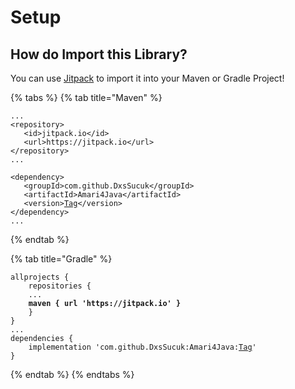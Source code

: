 # Setup

## How do Import this Library?

You can use [Jitpack](https://jitpack.io/#DxsSucuk/Amari4Java) to import it into your Maven or Gradle Project!

{% tabs %}
{% tab title="Maven" %}
<pre class="language-markup"><code class="lang-markup">...
&#x3C;repository>
   &#x3C;id>jitpack.io&#x3C;/id>
   &#x3C;url>https://jitpack.io&#x3C;/url>
&#x3C;/repository>
...

&#x3C;dependency>
   &#x3C;groupId>com.github.DxsSucuk&#x3C;/groupId>
   &#x3C;artifactId>Amari4Java&#x3C;/artifactId>
   &#x3C;version><a data-footnote-ref href="#user-content-fn-1">Tag</a>&#x3C;/version>
&#x3C;/dependency>
...
</code></pre>
{% endtab %}

{% tab title="Gradle" %}
<pre class="language-gradle"><code class="lang-gradle">allprojects {
    repositories {
    ...
<strong>    maven { url 'https://jitpack.io' }
</strong>    }
}
...
dependencies {
    implementation 'com.github.DxsSucuk:Amari4Java:<a data-footnote-ref href="#user-content-fn-2">Tag</a>'
}
</code></pre>
{% endtab %}
{% endtabs %}

[^1]: Replace this with the version you want to use!

[^2]: Replace this with the version you want to use!
